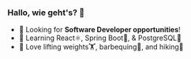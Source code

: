### Hallo, wie geht's? 👋
- 👀 Looking for <b>Software Developer opportunities</b>!
- 📖 Learning React⚛️, Spring Boot🍃, & PostgreSQL🐘
- 💖 Love lifting weights🏋️, barbequing🥩, and hiking🥾
<!--
**AaronElam/AaronElam** is a ✨ _special_ ✨ repository because its `README.md` (this file) appears on your GitHub profile.

Here are some ideas to get you started:

- 🔭 I’m currently working on ...
- 🌱 I’m currently learning ...
- 👯 I’m looking to collaborate on ...
- 🤔 I’m looking for help with ...
- 💬 Ask me about ...
- 📫 How to reach me: ...
- 😄 Pronouns: ...
- ⚡ Fun fact: ...
-->
